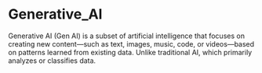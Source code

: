 # Generative_AI

Generative AI (Gen AI) is a subset of artificial intelligence that focuses on creating new content—such as text, images, music, code, or videos—based on patterns learned from existing data. Unlike traditional AI, which primarily analyzes or classifies data.
